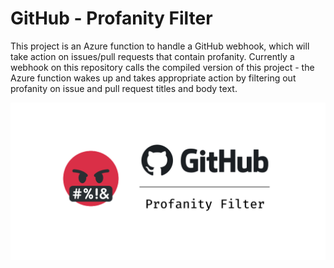 # GitHub - Profanity Filter

This project is an Azure function to handle a GitHub webhook, which will take action on issues/pull requests that contain profanity. Currently a webhook on this repository calls the compiled version of this project - the Azure function wakes up and takes appropriate action by filtering out profanity on issue and pull request titles and body text.

![Profanity Filter](profanity-filter.png)
